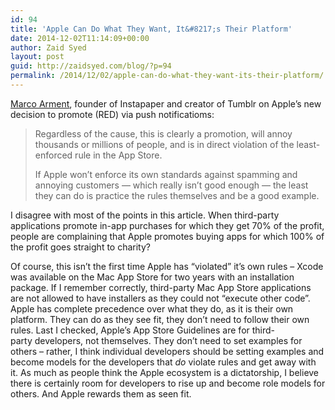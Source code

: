 ```yaml
---
id: 94
title: 'Apple Can Do What They Want, It&#8217;s Their Platform'
date: 2014-12-02T11:14:09+00:00
author: Zaid Syed
layout: post
guid: http://zaidsyed.com/blog/?p=94
permalink: /2014/12/02/apple-can-do-what-they-want-its-their-platform/
---
```

[Marco Arment](http://marco.org "Marco Arment"), founder of Instapaper and creator of Tumblr on Apple&#8217;s new decision to promote (RED) via push notificatioms:<article> 

> Regardless of the cause, this is clearly a promotion, will annoy thousands or millions of people, and is in direct violation of the least-enforced rule in the App Store.
> 
> If Apple won’t enforce its own standards against spamming and annoying customers — which really isn’t good enough — the least they can do is practice the rules themselves and be a good example.

I disagree with most of the points in this article. When third-party applications promote in-app purchases for which they get 70% of the profit, people are complaining that Apple promotes buying apps for which 100% of the profit goes straight to charity?

Of course, this isn&#8217;t the first time Apple has &#8220;violated&#8221; it&#8217;s own rules &#8211; Xcode was available on the Mac App Store for two years with an installation package. If I remember correctly, third-party Mac App Store applications are not allowed to have installers as they could not &#8220;execute other code&#8221;. Apple has complete precedence over what they do, as it is their own platform. They can do as they see fit, they don&#8217;t need to follow their own rules. Last I checked, Apple&#8217;s App Store Guidelines are for third-party developers, not themselves. They don&#8217;t need to set examples for others &#8211; rather, I think individual developers should be setting examples and become models for the developers that _do_ violate rules and get away with it. As much as people think the Apple ecosystem is a dictatorship, I believe there is certainly room for developers to rise up and become role models for others. And Apple rewards them as seen fit.</article>
